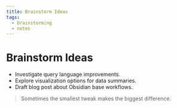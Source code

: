 ```yaml
---
title: Brainstorm Ideas
tags:
  - brainstorming
  - notes
---
```


# Brainstorm Ideas

- Investigate query language improvements.
- Explore visualization options for data summaries.
- Draft blog post about Obsidian base workflows.

> Sometimes the smallest tweak makes the biggest difference.
